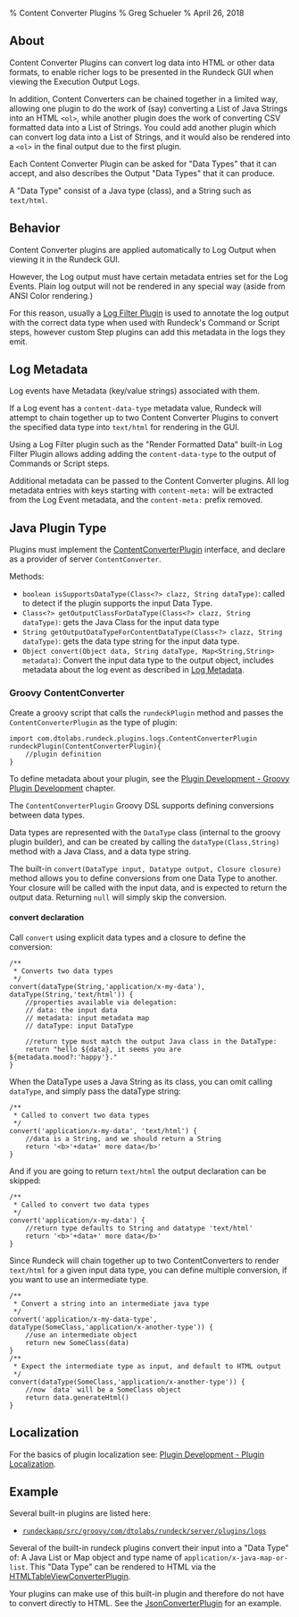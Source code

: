 % Content Converter Plugins
% Greg Schueler
% April 26, 2018

## About

Content Converter Plugins can convert log data into HTML or other data formats, to enable richer logs to be presented in the Rundeck GUI when viewing the Execution Output Logs.

In addition, Content Converters can be chained together in a limited way, allowing one plugin to do the work
of (say) converting a List of Java Strings into an HTML `<ol>`, while another plugin does the work of converting CSV formatted data
into a List of Strings. You could add another plugin which can convert log data into a List of Strings, and it would
also be rendered into a `<ol>` in the final output due to the first plugin.

Each Content Converter Plugin can be asked for "Data Types" that it can accept, and also describes the Output "Data Types" that it can produce.

A "Data Type" consist of a Java type (class), and a String such as `text/html`. 

## Behavior

Content Converter plugins are applied automatically to Log Output when viewing it in the Rundeck GUI.

However, the Log output must have certain metadata entries set for the Log Events.  Plain log output will not be
rendered in any special way (aside from ANSI Color rendering.)  

For this reason, usually a [Log Filter Plugin](log-filter-plugins.html) is used to annotate the log output with the correct data type when
used with Rundeck's Command or Script steps,
however custom Step plugins can add this metadata in the logs they emit.

## Log Metadata

Log events have Metadata (key/value strings) associated with them.

If a Log event has a `content-data-type` metadata value, Rundeck will attempt to chain together up to two Content Converter Plugins
to convert the specified data type into `text/html` for rendering in the GUI.  

Using a Log Filter plugin such as the "Render Formatted Data" built-in Log Filter Plugin allows adding adding the `content-data-type` to the output
of Commands or Script steps.

Additional metadata can be passed to the Content Converter plugins.  All log metadata entries with keys starting with `content-meta:` will be extracted from the
Log Event metadata, and the `content-meta:` prefix removed.

## Java Plugin Type

Plugins must implement the [ContentConverterPlugin] interface, and declare as a provider of server `ContentConverter`.

Methods:

* `boolean isSupportsDataType(Class<?> clazz, String dataType)`: called to detect if the plugin supports the input Data Type.
* `Class<?> getOutputClassForDataType(Class<?> clazz, String dataType)`: gets the Java Class for the input data type
* `String getOutputDataTypeForContentDataType(Class<?> clazz, String dataType)`: gets the data type string for the input data type.
* `Object convert(Object data, String dataType, Map<String,String> metadata)`: Convert the input data type to the output object, includes metadata about the log event as described in [Log Metadata](#log-metadata).

[ContentConverterPlugin]: ../javadoc/com/dtolabs/rundeck/plugins/logs/ContentConverterPlugin.html


### Groovy ContentConverter

Create a groovy script that calls the `rundeckPlugin` method and passes the `ContentConverterPlugin` as the type of plugin:

~~~~~ {.java}
import com.dtolabs.rundeck.plugins.logs.ContentConverterPlugin
rundeckPlugin(ContentConverterPlugin){
    //plugin definition
}
~~~~~~

To define metadata about your plugin, see the [Plugin Development - Groovy Plugin Development](plugin-plugin.html#groovy-plugin-development) chapter.

The `ContentConverterPlugin` Groovy DSL supports defining conversions between data types.

Data types are represented with the `DataType` class (internal to the groovy plugin builder),
and can be created by calling the `dataType(Class,String)` method with a Java Class, and a data type string.

The built-in `convert(DataType input, Datatype output, Closure closure)` method allows you to define conversions from one
Data Type to another.  Your closure will be called with the input data, and is expected to return the output data.
Returning `null` will simply skip the conversion.

#### convert declaration

Call `convert` using explicit data types and a closure to define the conversion:

~~~~~ {.java}
/**
 * Converts two data types
 */
convert(dataType(String,'application/x-my-data'), dataType(String,'text/html')) { 
    //properties available via delegation:
    // data: the input data
    // metadata: input metadata map
    // dataType: input DataType
    
    //return type must match the output Java class in the DataType:
    return "hello ${data}, it seems you are ${metadata.mood?:'happy'}."
}
~~~~~~

When the DataType uses a Java String as its class, you can omit calling `dataType`,
and simply pass the dataType string:

~~~~~ {.java}
/**
 * Called to convert two data types
 */
convert('application/x-my-data', 'text/html') { 
	//data is a String, and we should return a String
	return '<b>'+data+' more data</b>'
}
~~~~~~

And if you are going to return `text/html` the output declaration can be skipped:

~~~~~ {.java}
/**
 * Called to convert two data types
 */
convert('application/x-my-data') { 
	//return type defaults to String and datatype 'text/html'
	return '<b>'+data+' more data</b>'
}
~~~~~~

Since Rundeck will chain together up to two ContentConverters to render `text/html` for a given
input data type, you can define multiple conversion, if you want to use
an intermediate type.

~~~~~ {.java}
/**
 * Convert a string into an intermediate java type
 */
convert('application/x-my-data-type', dataType(SomeClass,'application/x-another-type')) { 
	//use an intermediate object
	return new SomeClass(data)
}
/**
 * Expect the intermediate type as input, and default to HTML output
 */
convert(dataType(SomeClass,'application/x-another-type')) { 
	//now `data` will be a SomeClass object
	return data.generateHtml()
}
~~~~~~


## Localization

For the basics of plugin localization see: [Plugin Development - Plugin Localization][].

## Example

Several built-in plugins are listed here:

* [`rundeckapp/src/groovy/com/dtolabs/rundeck/server/plugins/logs`](https://github.com/rundeck/rundeck/tree/master/rundeckapp/src/groovy/com/dtolabs/rundeck/server/plugins/logs)

Several of the built-in rundeck plugins convert their input into a "Data Type" of: A Java List or Map object and type name of `application/x-java-map-or-list`.  This "Data Type" can be rendered to HTML via the [HTMLTableViewConverterPlugin].

Your plugins can make use of this built-in plugin and therefore do not have to convert directly to HTML.
See the [JsonConverterPlugin] for an example.


[JsonConverterPlugin]: https://github.com/rundeck/rundeck/blob/master/rundeckapp/src/groovy/com/dtolabs/rundeck/server/plugins/logs/JsonConverterPlugin.groovy
[HTMLTableViewConverterPlugin]: https://github.com/rundeck/rundeck/tree/master/rundeckapp/src/groovy/com/dtolabs/rundeck/server/plugins/logs/HTMLTableViewConverterPlugin.groovy


[Plugin Development - Plugin Localization]: plugin-development.html#plugin-localization